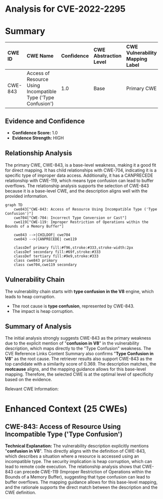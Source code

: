 # Analysis for CVE-2022-2295

# Summary
| CWE ID  | CWE Name                                                                    | Confidence | CWE Abstraction Level | CWE Vulnerability Mapping Label | CWE-Vulnerability Mapping Notes |
| :-------- | :-------------------------------------------------------------------------- | :---------- | :---------------------- | :------------------------------ | :-------------------------------- |
| CWE-843 | Access of Resource Using Incompatible Type ('Type Confusion') | 1.0        | Base                    | Primary CWE                     | Allowed                           |

## Evidence and Confidence

*   **Confidence Score:** 1.0
*   **Evidence Strength:** HIGH

## Relationship Analysis
The primary CWE, CWE-843, is a base-level weakness, making it a good fit for direct mapping. It has child relationships with CWE-704, indicating it is a specific type of improper data access. Additionally, it has a CANPRECEDE relationship with CWE-119, which means type confusion can lead to buffer overflows. The relationship analysis supports the selection of CWE-843 because it is a base-level CWE, and the description aligns well with the provided information.

```mermaid
graph TD
    cwe843["CWE-843: Access of Resource Using Incompatible Type ('Type Confusion')"]
    cwe704["CWE-704: Incorrect Type Conversion or Cast"]
    cwe119["CWE-119: Improper Restriction of Operations within the Bounds of a Memory Buffer"]
    
    cwe843 -->|CHILDOF| cwe704
    cwe843 -->|CANPRECEDE| cwe119
    
    classDef primary fill:#f96,stroke:#333,stroke-width:2px
    classDef secondary fill:#69f,stroke:#333
    classDef tertiary fill:#9e9,stroke:#333
    class cwe843 primary
    class cwe704,cwe119 secondary
```

## Vulnerability Chain
The vulnerability chain starts with **type confusion in the V8** engine, which leads to heap corruption.
  - The root cause is **type confusion**, represented by CWE-843.
  - The impact is heap corruption.

## Summary of Analysis
The initial analysis strongly suggests CWE-843 as the primary weakness due to the explicit mention of "**confusion in V8**" in the vulnerability description, which maps directly to the "Type Confusion" weakness. The CVE Reference Links Content Summary also confirms "**Type Confusion in V8**" as the root cause. The retriever results also support CWE-843 as the top candidate with a similarity score of 0.369. The description matches, the **rootcause** aligns, and the mapping guidance allows for this base-level mapping. Therefore, the selected CWE is at the optimal level of specificity based on the evidence.

Relevant CWE Information:

# Enhanced Context (25 CWEs)

## CWE-843: Access of Resource Using Incompatible Type ('Type Confusion')

**Technical Explanation:**
The vulnerability description explicitly mentions "**confusion in V8**". This directly aligns with the definition of CWE-843, which describes a situation where a resource is accessed using an incompatible type. The security implication is heap corruption, which can lead to remote code execution. The relationship analysis shows that CWE-843 can precede CWE-119 (Improper Restriction of Operations within the Bounds of a Memory Buffer), suggesting that type confusion can lead to buffer overflows. The mapping guidance allows for this base-level mapping, and the rationale supports the direct match between the description and the CWE definition.